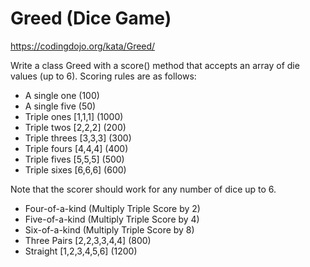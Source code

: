 # Greed (Dice Game)

https://codingdojo.org/kata/Greed/

Write a class Greed with a score() method that accepts an array of die values (up to 6). Scoring rules are as follows:
- A single one (100)
- A single five (50)
- Triple ones [1,1,1] (1000)
- Triple twos [2,2,2] (200)
- Triple threes [3,3,3] (300)
- Triple fours [4,4,4] (400)
- Triple fives [5,5,5] (500)
- Triple sixes [6,6,6] (600)

Note that the scorer should work for any number of dice up to 6.
- Four-of-a-kind (Multiply Triple Score by 2)
- Five-of-a-kind (Multiply Triple Score by 4)
- Six-of-a-kind (Multiply Triple Score by 8)
- Three Pairs [2,2,3,3,4,4] (800)
- Straight [1,2,3,4,5,6] (1200)

